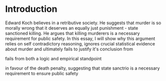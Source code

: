 
# Introduction

Edward Koch believes in a retributive society. He suggests that murder is so morally wrong that it deserves an equally just punishment - state sanctioned killing. He argues that killing murderers is a necessary requirement for public safety. In this essay, I will show why this argument relies on self contradictory reasoning, ignores crucial statistical evidence about murder and ultimately fails to justify it's conclusion from 

fails from both a logic and empirical standpoint


in favour of the death penalty, suggesting that state sanctrio is a necessary requirement to ensure public safety